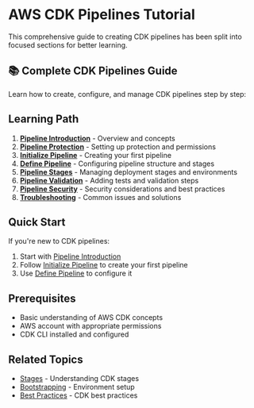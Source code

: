 # AWS CDK Pipelines Tutorial

This comprehensive guide to creating CDK pipelines has been split into focused sections for better learning.

## 📚 Complete CDK Pipelines Guide

Learn how to create, configure, and manage CDK pipelines step by step:

## Learning Path

1. **[Pipeline Introduction](01-pipeline-introduction.md)** - Overview and concepts
2. **[Pipeline Protection](02-pipeline-protection.md)** - Setting up protection and permissions  
3. **[Initialize Pipeline](03-pipeline-init.md)** - Creating your first pipeline
4. **[Define Pipeline](04-pipeline-define.md)** - Configuring pipeline structure and stages
5. **[Pipeline Stages](05-pipeline-stages.md)** - Managing deployment stages and environments
6. **[Pipeline Validation](06-pipeline-validation.md)** - Adding tests and validation steps
7. **[Pipeline Security](07-pipeline-security.md)** - Security considerations and best practices
8. **[Troubleshooting](08-pipeline-troubleshooting.md)** - Common issues and solutions

## Quick Start

If you're new to CDK pipelines:
1. Start with [Pipeline Introduction](01-pipeline-introduction.md)
2. Follow [Initialize Pipeline](03-pipeline-init.md) to create your first pipeline
3. Use [Define Pipeline](04-pipeline-define.md) to configure it

## Prerequisites

- Basic understanding of AWS CDK concepts
- AWS account with appropriate permissions
- CDK CLI installed and configured

## Related Topics

- [Stages](../stages.md) - Understanding CDK stages
- [Bootstrapping](../../04-deployment/bootstrapping.md) - Environment setup
- [Best Practices](../../03-development/best-practices.md) - CDK best practices